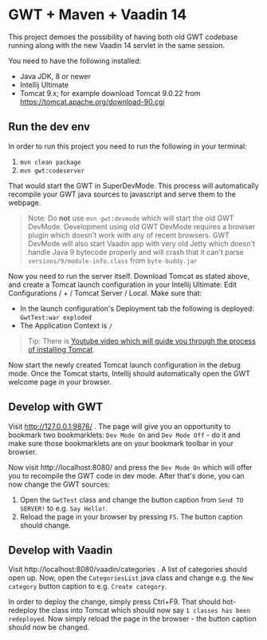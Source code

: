 # GWT + Maven + Vaadin 14

This project demoes the possibility of having both old
GWT codebase running along with the new Vaadin 14 servlet
in the same session.

You need to have the following installed:

* Java JDK, 8 or newer
* Intellij Ultimate
* Tomcat 9.x; for example download Tomcat 9.0.22 from https://tomcat.apache.org/download-90.cgi

## Run the dev env
 
In order to run this project you need to run the following in your terminal: 

1. `mvn clean package`
2. `mvn gwt:codeserver`

That would start the GWT in SuperDevMode. This process will
automatically recompile your GWT java sources to javascript and serve them to
the webpage.

> Note: Do **not** use `mvn gwt:devmode` which will start the old GWT DevMode.
Development using old GWT DevMode requires a browser plugin which doesn't work with
any of recent browsers. GWT DevMode will also start Vaadin app with very old Jetty
which doesn't handle Java 9 bytecode properly and will crash that it can't parse `versions/9/module-info.class` from `byte-buddy.jar`

Now you need to run the server itself. Download Tomcat as stated above, and
create a Tomcat launch configuration in your Intellij Ultimate:
Edit Configurations / + / Tomcat Server / Local. Make sure that:

* In the launch configuration's Deployment tab the following is deployed:
`GwtTest:war exploded`
* The Application Context is `/`

> Tip: There is [Youtube video which will guide you through the process of
installing Tomcat](https://www.youtube.com/watch?v=M0Q7D03bYXc&t=10s).

Now start the newly created Tomcat launch configuration in the debug mode. Once the Tomcat starts,
Intellij should automatically open the GWT welcome page in your browser.

## Develop with GWT

Visit http://127.0.0.1:9876/ . The page will give you an opportunity
to bookmark two bookmarklets: `Dev Mode On` and `Dev Mode Off` - do it
and make sure those bookmarklets are on your bookmark toolbar in your browser.

Now visit http://localhost:8080/ and press the `Dev Mode On` which will offer you
to recompile the GWT code in dev mode. After that's done, you can now change the
GWT sources:

1. Open the `GwtTest` class and change the button caption from `Send TO SERVER!` to e.g.
  `Say Hello!`.
2. Reload the page in your browser by pressing `F5`. The button caption should change.

## Develop with Vaadin

Visit http://localhost:8080/vaadin/categories . A list of categories should open up.
Now, open the `CategoriesList` java class and change e.g.
the `New category` button caption to e.g. `Create category`.

In order to deploy the change, simply press Ctrl+F9. That should hot-redeploy
the class into Tomcat which should now say `1 classes has been redeployed`.
Now simply reload the page in the browser - the button caption should now be changed.
